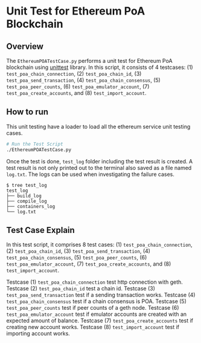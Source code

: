 # Unit Test for Ethereum PoA Blockchain

## Overview

The `EthereumPOATestCase.py` performs a unit test for Ethereum PoA blockchain using [unittest](https://docs.python.org/3/library/unittest.html) library. In this script, it consists of 4 testcases: (1) `test_poa_chain_connection`, (2) `test_poa_chain_id`, (3) `test_poa_send_transaction`, (4) `test_poa_chain_consensus`, (5) `test_poa_peer_counts`, (6) `test_poa_emulator_account`, (7) `test_poa_create_accounts`, and (8) `test_import_account`.

## How to run

This unit testing have a loader to load all the ethereum service unit testing cases.

```sh
# Run the Test Script
./EthereumPOATestCase.py
```

Once the test is done, `test_log` folder including the test result is created.
A test result is not only printed out to the terminal also saved as a file named `log.txt`. The logs can be used when investigating the failure cases.

```
$ tree test_log
test_log
├── build_log
├── compile_log
├── containers_log
└── log.txt
```


## Test Case Explain

In this test script, it comprises 8 test cases: (1) `test_poa_chain_connection`, (2) `test_poa_chain_id`, (3) `test_poa_send_transaction`, (4) `test_poa_chain_consensus`, (5) `test_poa_peer_counts`, (6) `test_poa_emulator_account`, (7) `test_poa_create_accounts`, and (8) `test_import_account`.

Testcase (1) `test_poa_chain_connection` test http connection with geth.
Testcase (2) `test_poa_chain_id` test a chain id.
Testcase (3) `test_poa_send_transaction` test if a sending transaction works.
Testcase (4) `test_poa_chain_consensus` test if a chain consensus is POA.
Testcase (5) `test_poa_peer_counts` test if peer counts of a geth node.
Testcase (6) `test_poa_emulator_account` test if emulator accounts are created with an expected amount of balance.
Testcase (7) `test_poa_create_accounts` test if creating new account works.
Testcase (8) `test_import_account` test if importing account works.
